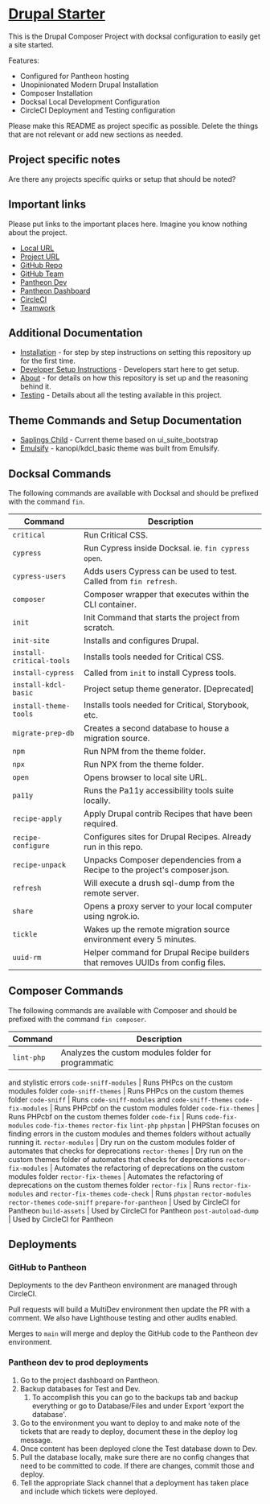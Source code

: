 # [Drupal Starter](https://example.com/)
This is the Drupal Composer Project with docksal configuration to easily get a
site started.

Features:

- Configured for Pantheon hosting
- Unopinionated Modern Drupal Installation
- Composer Installation
- Docksal Local Development Configuration
- CircleCI Deployment and Testing configuration

Please make this README as project specific as possible. Delete the things that
are not relevant or add new sections as needed.


## Project specific notes

Are there any projects specific quirks or setup that should be noted?


## Important links

Please put links to the important places here.
Imagine you know nothing about the project.

* [Local URL]()
* [Project URL]()
* [GitHub Repo]()
* [GitHub Team]()
* [Pantheon Dev]()
* [Pantheon Dashboard]()
* [CircleCI]()
* [Teamwork]()


## Additional Documentation

- [Installation](docs/INSTALLATION.md) - for step by step instructions on
setting this repository up for the first time.
- [Developer Setup Instructions](docs/DEVELOP.md) - Developers start here to get
 setup.
- [About](docs/ABOUT.md) - for details on how this repository is set up and the
reasoning behind it.
- [Testing](docs/TESTING.md) - Details about all the testing available in this
project.


## Theme Commands and Setup Documentation
- [Saplings Child](docs/SAPLINGS_THEME.md) - Current theme based on
ui_suite_bootstrap
- [Emulsify](docs/EMULSIFY.md) - kanopi/kdcl_basic theme was built from
Emulsify.


## Docksal Commands

The following commands are available with Docksal and should be prefixed with
the command `fin`.

Command | Description
--------|------------
`critical` | Run Critical CSS.
`cypress` | Run Cypress inside Docksal. ie. `fin cypress open`.
`cypress-users` | Adds users Cypress can be used to test. Called from `fin refresh`.
`composer` | Composer wrapper that executes within the CLI container.
`init` | Init Command that starts the project from scratch.
`init-site` | Installs and configures Drupal.
`install-critical-tools` | Installs tools needed for Critical CSS.
`install-cypress` | Called from `init` to install Cypress tools.
`install-kdcl-basic` | Project setup theme generator. [Deprecated]
`install-theme-tools` | Installs tools needed for Critical, Storybook, etc.
`migrate-prep-db` | Creates a second database to house a migration source.
`npm` | Run NPM from the theme folder.
`npx` | Run NPX from the theme folder.
`open` | Opens browser to local site URL.
`pa11y` | Runs the Pa11y accessibility tools suite locally.
`recipe-apply` | Apply Drupal contrib Recipes that have been required.
`recipe-configure` | Configures sites for Drupal Recipes. Already run in this repo.
`recipe-unpack` | Unpacks Composer dependencies from a Recipe to the project's composer.json.
`refresh` | Will execute a drush sql-dump from the remote server.
`share` | Opens a proxy server to your local computer using ngrok.io.
`tickle` | Wakes up the remote migration source environment every 5 minutes.
`uuid-rm` | Helper command for Drupal Recipe builders that removes UUIDs from config files.


## Composer Commands

The following commands are available with Composer and should be prefixed with
the command `fin composer`.

Command | Description
--------|------------
`lint-php` | Analyzes the custom modules folder for programmatic
and stylistic errors
`code-sniff-modules` | Runs PHPcs on the custom modules folder
`code-sniff-themes` | Runs PHPcs on the custom themes folder
`code-sniff` | Runs `code-sniff-modules` and `code-sniff-themes`
`code-fix-modules` | Runs PHPcbf on the custom modules folder
`code-fix-themes` | Runs PHPcbf on the custom themes folder
`code-fix` | Runs `code-fix-modules` `code-fix-themes` `rector-fix` `lint-php`
`phpstan` | PHPStan focuses on finding errors in the custom modules and
 themes folders without actually running it.
`rector-modules` | Dry run on the custom modules folder of
automates that checks for deprecations
`rector-themes` | Dry run on the custom themes folder of
automates that checks for deprecations
`rector-fix-modules` | Automates the refactoring of deprecations
 on the custom modules folder
`rector-fix-themes` | Automates the refactoring of deprecations
 on the custom themes folder
`rector-fix` | Runs `rector-fix-modules` and `rector-fix-themes`
`code-check` | Runs `phpstan` `rector-modules` `rector-themes` `code-sniff`
`prepare-for-pantheon` | Used by CircleCI for Pantheon
`build-assets` | Used by CircleCI for Pantheon
`post-autoload-dump` | Used by CircleCI for Pantheon


## Deployments

### GitHub to Pantheon
Deployments to the dev Pantheon environment are managed through CircleCI.

Pull requests will build a MultiDev environment then update the PR with a
comment. We also have Lighthouse testing and other audits enabled.

Merges to `main` will merge and deploy the GitHub code to the Pantheon dev
environment.

### Pantheon dev to prod deployments
1. Go to the project dashboard on Pantheon.
1. Backup databases for Test and Dev.
    1. To accomplish this you can go to the backups tab and backup everything
    or go to Database/Files and under Export 'export the database'.
1. Go to the environment you want to deploy to and make note of the tickets
that are ready to deploy, document these in the deploy log message.
1. Once content has been deployed clone the Test database down to Dev.
1. Pull the database locally, make sure there are no config changes
that need to be committed to code.
If there are changes, commit those and deploy.
1. Tell the appropriate Slack channel that a deployment has taken place
and include which tickets were deployed.
